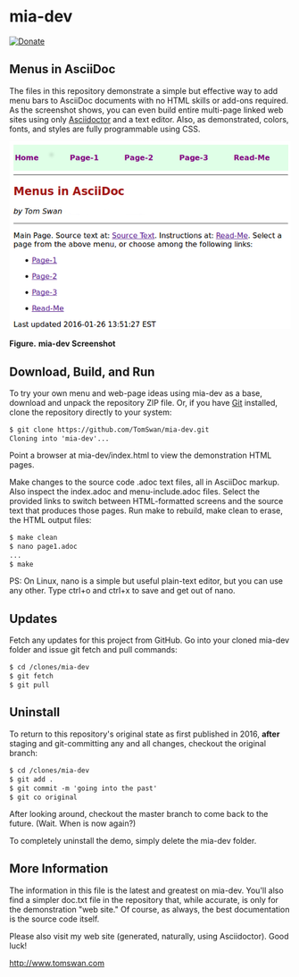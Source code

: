 # mia-dev

[![Donate](https://img.shields.io/badge/Donate-PayPal-green.svg)](https://www.paypal.com/cgi-bin/webscr?cmd=_s-xclick&hosted_button_id=YQV4HY2BMM8Z2)

## Menus in AsciiDoc

The files in this repository demonstrate a simple but effective way to add menu bars to AsciiDoc documents with no HTML skills or add-ons required. As the screenshot shows, you can even build entire multi-page linked web sites using only [Asciidoctor](https://asciidoctor.org/) and a text editor. Also, as demonstrated, colors, fonts, and styles are fully programmable using CSS.

![mia-dev screenshot](screenshot.png)

**Figure.** __mia-dev Screenshot__

## Download, Build, and Run

To try your own menu and web-page ideas using mia-dev as a base, download and unpack the repository ZIP file. Or, if you have [Git](https://git-scm.com/downloads) installed, clone the repository directly to your system:

```text
$ git clone https://github.com/TomSwan/mia-dev.git
Cloning into 'mia-dev'...
```

Point a browser at mia-dev/index.html to view the demonstration HTML pages.

Make changes to the source code .adoc text files, all in AsciiDoc markup. Also inspect the index.adoc and menu-include.adoc files. Select the provided links to switch between HTML-formatted screens and the source text that produces those pages. Run make to rebuild, make clean to erase, the HTML output files:

```text
$ make clean
$ nano page1.adoc
...
$ make
```

PS: On Linux, nano is a simple but useful plain-text editor, but you can use any other. Type ctrl+o and ctrl+x to save and get out of nano.

## Updates

Fetch any updates for this project from GitHub. Go into your cloned mia-dev folder and issue git fetch and pull commands:

```text
$ cd /clones/mia-dev
$ git fetch
$ git pull
```

## Uninstall

To return to this repository's original state as first published in 2016, __after__ staging and git-committing any and all changes, checkout the original branch:

```text
$ cd /clones/mia-dev
$ git add .
$ git commit -m 'going into the past'
$ git co original
```

After looking around, checkout the master branch to come back to the future. (Wait. When is now again?)

To completely uninstall the demo, simply delete the mia-dev folder.

## More Information

The information in this file is the latest and greatest on mia-dev. You'll also find a simpler doc.txt file in the repository that, while accurate, is only for the demonstration "web site." Of course, as always, the best documentation is the source code itself.

Please also visit my web site (generated, naturally, using Asciidoctor). Good luck!

http://www.tomswan.com
